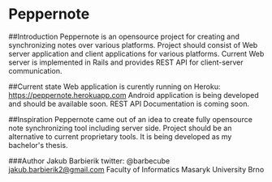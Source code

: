 # Peppernote

##Introduction
Peppernote is an opensource project for creating and synchronizing notes over various platforms. 
Project should consist of Web server application and client applications for various platforms.
Current Web server is implemented in Rails and provides REST API for client-server communication.

##Current state
Web application is curently running on Heroku: https://peppernote.herokuapp.com
Android application is being developed and should be available soon.
REST API Documentation is coming soon.

##Inspiration
Peppernote came out of an idea to create fully opensource note synchronizing tool including server side.
Project should be an alternative to current proprietary tools. It is being developed as my bachelor's thesis. 

###Author
Jakub Barbierik
twitter: @barbecube
jakub.barbierik2@gmail.com
Faculty of Informatics
Masaryk University Brno
